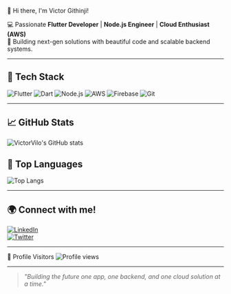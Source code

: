 👋 Hi there, I'm Victor Githinji!

💻 Passionate **Flutter Developer** | **Node.js Engineer** | **Cloud Enthusiast (AWS)**  
🚀 Building next-gen solutions with beautiful code and scalable backend systems.

---

## 🚀 Tech Stack
![Flutter](https://img.shields.io/badge/Flutter-02569B?style=for-the-badge&logo=flutter&logoColor=white)
![Dart](https://img.shields.io/badge/Dart-0175C2?style=for-the-badge&logo=dart&logoColor=white)
![Node.js](https://img.shields.io/badge/Node.js-339933?style=for-the-badge&logo=nodedotjs&logoColor=white)
![AWS](https://img.shields.io/badge/AWS-232F3E?style=for-the-badge&logo=amazonaws&logoColor=white)
![Firebase](https://img.shields.io/badge/Firebase-FFCA28?style=for-the-badge&logo=firebase&logoColor=black)
![Git](https://img.shields.io/badge/Git-F05032?style=for-the-badge&logo=git&logoColor=white)

---

## 📈 GitHub Stats
![VictorVilo's GitHub stats](https://github-readme-stats.vercel.app/api?username=VictorVilo&show_icons=true&theme=react&hide_border=true&count_private=true)

## 🎯 Top Languages
![Top Langs](https://github-readme-stats.vercel.app/api/top-langs/?username=VictorVilo&layout=compact&theme=react&hide_border=true)

---

## 🌍 Connect with me!
[![LinkedIn](https://img.shields.io/badge/LinkedIn-0077B5?style=for-the-badge&logo=linkedin&logoColor=white)](https://linkedin.com/in/victorvilo)  
[![Twitter](https://img.shields.io/badge/Twitter-1DA1F2?style=for-the-badge&logo=twitter&logoColor=white)](https://twitter.com/victorvilo)

---

 👀 Profile Visitors
![Profile views](https://visitor-badge.laobi.icu/badge?page_id=VictorVilo.VictorVilo&left_color=blue&right_color=green)

---

> _"Building the future one app, one backend, and one cloud solution at a time."_
